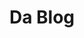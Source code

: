 ---
title: Da Blog
layout: home
description: Stories, travels and general globe-trotting information
---